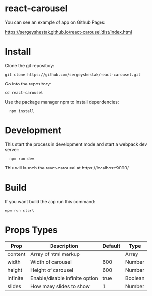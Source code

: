 # react-carousel

  You can see an example of app on Github Pages: 
  
  https://sergeyshestak.github.io/react-carousel/dist/index.html

# Install

  Clone the git repository:

    git clone https://github.com/sergeyshestak/react-carousel.git
  
  Go into the repository:
  
    cd react-carousel
    
  Use the package manager npm to install dependencies:
  
      npm install
      
# Development 

  This start the process in development mode and start a webpack dev server:
      
      npm run dev
      
  This will launch the react-carousel at https://localhost:9000/
      
# Build

  If you want build the app run this command:
  
    npm run start
    
# Props Types

  | Prop | Description | Default | Type |
  |------|-------------|---------|------|
  | content | Array of html markup |  | Array |
  | width | Width of carousel | 600 | Number |
  | height | Height of carousel | 600 | Number |
  | infinite | Enable/disable infinite option | true | Boolean |
  | slides | How many slides to show | 1 | Number |
